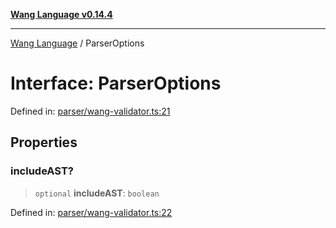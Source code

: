 [**Wang Language v0.14.4**](../README.md)

***

[Wang Language](../globals.md) / ParserOptions

# Interface: ParserOptions

Defined in: [parser/wang-validator.ts:21](https://github.com/artpar/wang/blob/d60cad024fbc4b056d247cff6910cc599a24a1db/src/parser/wang-validator.ts#L21)

## Properties

### includeAST?

> `optional` **includeAST**: `boolean`

Defined in: [parser/wang-validator.ts:22](https://github.com/artpar/wang/blob/d60cad024fbc4b056d247cff6910cc599a24a1db/src/parser/wang-validator.ts#L22)
